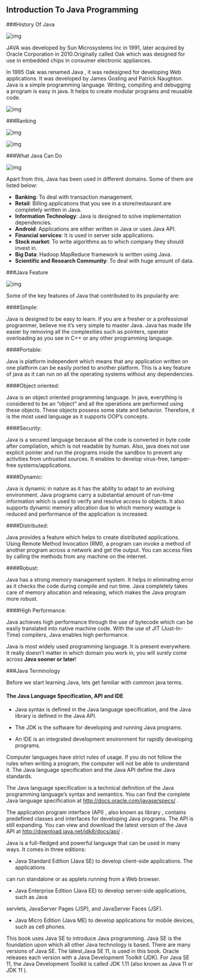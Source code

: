 ## Introduction To Java Programming

###History Of Java

![img](https://lh3.googleusercontent.com/8XzLOzxihB-GnXi7SwcIAxbDgY2QCW95UC1bXOzRKBGcX1eWwFAYQgLeEwqjQ7GKkv0zEUVaTeuyHBCfFL3LzLOipLi9JD1tJdY0SessBYL5dyd2WqQCIxP_zpr4_0n4r2mZu3Kv9f9UBKlxf-eBSPnTU65Od0Nh1vH0em22rABa7kXQcklnOsJE6niYwMewaHHVESQlfs0VZijlIX9hiGpR7_rbtdH0PChZJ_Rh9QQHb3h8cY87KuEWskUSv5LZ6s_IUPIQe8dCAkRolg_2SBMbXBulLr1SP3izsQ3CxiiCcWHiBCtO0twzuejDw2dYKTeQrliIU895VjRro_GW1HQrIoOVzUYWi70YyQ697pKjMdhD6uE_uaVnK3rAv86wgVTk16l3qyiwV5dDZihV22rWrDvNYqp8h8HxzOvveUjH54FvMem-szMss2KHRJAlTksygOHZxRM3EuDfcIhK7a3aCf_7kpVhb5eZyTaIJDh6RDe3Kv_X6MmwSuDuamaCgHP4sNyxJKsLiBxfsyt25M4HBUksLVa2mIwSoE4By-rm1coIOiM5IDhCncNWXeaqOe34zgXEt2usFFJen7_1s1zZa_A50whiBFQMXfG0auR9nK-hlJ_UJfBUMDfSFW4=w357-h225-no)

JAVA was developed by Sun Microsystems Inc in 1991, later acquired by Oracle Corporation in 2010.Originally called Oak which was designed for use in embedded chips in consumer electronic appliances.

In 1995 Oak was renamed Java , it was redesigned for developing Web applications. It was developed by James Gosling and Patrick Naughton. Java is a simple programming language. Writing, compiling and debugging a program is easy in java.  It helps to create modular programs and reusable code.

![img](https://lh3.googleusercontent.com/KdEjw00O33rfrnft2441lNcl0ksj_vFw_XmRvhF15ArL8bhkto1B2iqnezCEPVhCUSHguNnVrnaXulC5MfRjeMF4I_6BT_nkgOZvHr9Q0htVvo0Ehxc8ms8k2e5T2_LEVdANmTJXcwuKa3KOKgoaYPdN1ZTIuD0ZNwUktiZYydeRLm2vM2jbRYwdFfkYPrA5pfCWXr-aFtXfgG8NdZ1EivY8vfpgjtPn_ZMTPq89EPkqKvcphVnxldlo3NJ1JC4wpsFgRP6LFdTNSfC8MxSlUWU-Sx_jff01WVOEMML5raAONsJt55kVwCdcYqQKwVuEphNp5Vsvv6xA6gleLyV21Qs6LRhhT-g1uaw3CTLaGUJimjsU1jECG7aX-JObNErdbK-BLCztrFtQzEhJME6K-KaqjGIxZX4ctFkpUZNMy3dl0xPn8mYZmt9ZJM95pN68sT3ykxj_9WvZkFXbSLAwY4AALuoGBW1w3k9FFXewEa1KwlQZeGhF3LOIz65bsniDEUPFEi6ZEdS-cCdNg1et-VaJwTqKcJxMmO3n_H1oJgJOarGsa-fpbZ9dqbJTVqdyGKCPD-T0eDxaZSdGF4ATvRCOw1PoItgqSGUkqgmRaIJxxoiPRDDQ7JyxICJxYxw=w480-h360-no)

###Ranking

![img](https://lh3.googleusercontent.com/f8GKOZ1OMDYVzv3RtYnHSpLDZ-WVeEulkvlmikmJjsbQr3YaYa86qmNHiDEJm-eIz6bpU9d-5-BlX6-abfLtiffS-MdyQ37Q3knY_DpBv4DBXh4Nxh8A7k2qz6H0J6nXCC6ISTLnTd3arL16Zq71vU8wr7zeiFO_FLT3YDOx9Xx3hFomMbm5VOWjW_jbncSqcoFRy-TQjQka6Ck63eYBUtIODP9i8l_9gWIdYNnblR4mJvBUgQXRovxwitjyHABgVqut8eiuj9xcqqxdhODV5F_6ZzAQrOnsPW6lhQpPTT7iQJRuWLjonvEBlYqy5cY1cx1votzHA-cBzijYMO9QHWSaxTRUf8pGUFmgEE_0iZhz26SCAIWqJYbaXuNKtE6SjL6bSuC8M7tqUnUBj0okEPXJYI6D5FZVr13wm1FBsAjx-ejdNK0kQTYDVRTNMWlEtCcoutjHZTjxZ_yA6vupbK_KI7ZsZGLBsVu_4bhk9bXzdPXEnGUgr1MHVbMSwxqLb6Ioq4pvvstkZuk5siaIomZZFIYzOXL4l6jlk81ZbqHiKJ8H0mWa_Pv1lpwY8aPnO63QyBI1QAsCoarsSkH7RtjdhAE_2TTN5SbQaZZJcLEbLDUgJrihlgTKYhwRP7Q=w1926-h954-no)

![img](https://lh3.googleusercontent.com/KZm6TEe0MpB_JAifbquAGFJ6I_RiSYQ_dc83fMfwPMso637PhV-SnqC3d_c1Vnhxx2RuOBOAMTW4_wToUBxTgHG8xJDFjtZJyp4zDSeCUWZYgyHPuul-rqhhBCQhN-6XmMAmi3UmGvUlInx5V5ZRImtfFSZOHGWQGdXMPpPUxM8NHUUt6WGn8fzIwxFhzkiLgtaYjZysIucezaZJ6bF4RN80MOwEPSmHBQ7Nru3VXfVEHeF0njIEuMgEge4g-wu9K9aISbIgR_uFqf2XHVDuCNXkbzerrFBrSmDruhfYK9EYsY7hCZ-30r9DcuB4FPz41iSMjma_Raa9CkaCPFuuqXnbCePZ_FKkf6gpjyDlo2xBKgwzBqjTE9wo1HvjTNDaXVUNJmwYCBdip9TRadOlhc5F8i8rjLYK7MDGEMloFcSzN472mUpAq47hI0BNJYyKaSVGxXc-fllOJtM1QANH32DT74QTe40fxfqeX-aVT7y_mUSdvBnlmTL-t6an9BhG5L2WhWdKC_ILHFP4Wgx4-Z9ASD5HmLAQ9ZpkYh1JErordWnGAGdllw85O5_TVsTH7Ux84f6QDwEUUPkDCsI3bkLt7i1_ZGnb-_cJ1G40jsxFmulm5pvDgzTmAFVHi1Y=w1904-h1064-no)

###What Java Can Do

![img](https://lh3.googleusercontent.com/m2VcCMRo7rKvUoMfcpOpBPc_Vzs7JEwjMOJbfAKfbI-vWWmF_5ELrVpEqffeDEVtkJsN5GnHE-bz4qrElLPoAhlLNTU46q8gZRzH3zFOAW7HqVp-YRSsilE0Chn3b2irBWLfpUVouWnxd5craQVdOndXNfm9k5WVYd5MLwvdBT5Ve0RuaNb1SGzyXXPk131KoAXOFhkMDw551aItQw3663N7GYr0iWGahKfS1nu30oKERgkwklt2dNxmIZ5oqo24jpNatkdEDNdA_ldkzni5TBtUTKOL2VMRJtmh_izoMV0MFcKe2ufkWpfchkH7BIJjZwae9PffRBJdgtyhQmo0PgQ5QNttN7kE_A9WxmSCaBD7YS8x3fOQQjskooVUUFdk-op4Qn4puFlAsEZBUa0LKNHLNpOIqJL6a2JOCOetp4HAdMz_FIdfhBf2aRljtC4qEEGBtU_0igdPU4PrXTx_iV1xxIq4qBlqiWuL9EiE1jAuDHsBnVY8yQb5sFes_WINDqpsj7YfUULDj8ZPtJP2qPYlzsyUbvOSx7g9LCo824ZP34KdR7VCmZYnp9zvrnfG4M3YxarXptGaSY-6URfsD-JAr9RSeSV0uA45ALTuxBpVGlIeW20oX0gmZFDj0hc=w1242-h1004-no)

Apart from this, Java has been used in different domains. Some of them are listed below:

- **Banking**: To deal with transaction management.
- **Retail**: Billing applications that you see in a store/restaurant are completely written in Java.
- **Information Technology**: Java is designed to solve implementation dependencies.
- **Android**: Applications are either written in Java or uses Java API.
- **Financial services**: It is used in server side applications.
- **Stock market**: To write algorithms as to which company they should invest in.
- **Big Data**: Hadoop MapReduce framework is written using Java.
- **Scientific and Research Community**: To deal with huge amount of data.



###Java Feature

![img](https://lh3.googleusercontent.com/a6SS8r-jTN-KId3W7VKuYmnA2FE_93fRb5y0Cak58JnL0-TgE1LtG0PUPDU7QSQXDS4Y0O_iODG4a8UT7SOViyQ4Ie5D5wb0fBgU9Yv1Smmpt7ovpIw3ODUeyt6u54VPhBTMXrTwhlO_1mEvVGTs0v1LFZoSFD-B46kC5_bFFn5FhwcPeKUQVnGX-FP1GlFv2_nCxF2SSNfNFAsgkRa4GF3VroijIHLocWfCzaY7r7ohlB7FX0U8Ysu2jxRoeHcqeLhNZ-UZer9j2U-HT5wOtjSsNoTrLIyVCL3awkt2fkjOtkc4wkgLCBbgAknfv5_67GOsyje0e6r1YmYPiONlTyyRenA5VesJwthg4meCZdTNPFlGZEyCNLiXzAIFHwmvBcKkzEwaHRVg1HP3g9vXcU46kiEZJ85BhamjGrSD24ynwXE_uSYD1_jvu5EqhyxLyMB-kae_bFlO9ncGvKQF1hDIe_iArSWMJduplDBax-HkXQLmnRxIIPA24EH-Id_dZPp6oXm4pshYSGAK61A7mon-m1ASL3j6l9_dkjTIzl6fh1On2cZeq1ZPSy9LFu2JecI7mGkTeXNrs-ewvx16fbBd7dSViK-mreLePmy6GD9DHigiinH86oirsMrfoAM=w500-h507-no)



Some of the key features of Java that contributed to its popularity are:

####Simple:

Java is designed to be easy to learn. If you are a fresher or a professional programmer, believe me it’s very simple to master Java. Java has made life easier by removing all the complexities such as pointers, operator overloading as you see in C++ or any other programming language.

####Portable:

Java is platform independent which means that any application written on one platform can be easily ported to another platform. This is a key feature of java as it can run on all the operating systems without any dependencies.

####Object oriented:

Java is an object oriented programming language. In java, everything is considered to be an “object” and all the operations are performed using these objects. These objects possess some state and behavior. Therefore, it is the most used language as it supports OOP’s concepts.

####Security:

Java is a secured language because all the code is converted in byte code after compilation, which is not readable by human. Also, java does not use explicit pointer and run the programs inside the sandbox to prevent any activities from untrusted sources. It enables to develop virus-free, tamper-free systems/applications.

####Dynamic:

Java is dynamic in nature as it has the ability to adapt to an evolving environment. Java programs carry a substantial amount of run-time information which is used to verify and resolve access to objects. It also supports dynamic memory allocation due to which memory wastage is reduced and performance of the application is increased.

####Distributed:

Java provides a feature which helps to create distributed applications. Using Remote Method Invocation (RMI), a program can invoke a method of another program across a network and get the output. You can access files by calling the methods from any machine on the internet.

####Robust:

Java has a strong memory management system. It helps in eliminating error as it checks the code during compile and run time. Java completely takes care of memory allocation and releasing, which makes the Java program more robust.

####High Performance:

Java achieves high performance through the use of bytecode which can be easily translated into native machine code. With the use of JIT (Just-In-Time) compilers, Java enables high performance.

Java is most widely used programming language. It is present everywhere. It really doesn’t matter in which domain you work in, you will surely come across **Java sooner or later**!

###Java Terminology

Before we start learning Java, lets get familiar with common java terms.

#### The Java Language Specification, API and IDE

- Java syntax is defined in the Java language specification, and the Java library is defined in the Java API.

- The JDK is the software for developing and running Java programs. 

- An IDE is an integrated development environment for rapidly developing programs.

Computer languages have strict rules of usage. If you do not follow the rules when writing a program, the computer will not be able to understand it. The Java language specification and the Java API define the Java standards.

The Java language specification  is a technical definition of the Java programming language’s syntax and semantics. You can find the complete Java language specification at http://docs.oracle.com/javase/specs/ .

The application program interface (API) , also known as library , contains predefined classes and interfaces for developing Java programs. The API is still expanding. You can view and download the latest version of the Java API at http://download.java.net/jdk8/docs/api/ .

 Java is a full-fledged and powerful language that can be used in many ways. It comes in three editions:

- Java Standard Edition (Java SE)  to develop client-side applications. The applications

can run standalone or as applets running from a Web browser.

- Java Enterprise Edition (Java EE)  to develop server-side applications, such as Java

servlets, JavaServer Pages (JSP), and JavaServer Faces (JSF).

- Java Micro Edition (Java ME)  to develop applications for mobile devices, such as cell phones.

This book uses Java SE to introduce Java programming. Java SE is the foundation upon which all other Java technology is based. There are many versions of Java SE. The latest,Java SE 11, is used in this book. Oracle releases each version with a Java Development Toolkit (JDK).  For Java SE 11, the Java Development Toolkit is called JDK 1.11  (also known as Java 11 or JDK 11 ).
